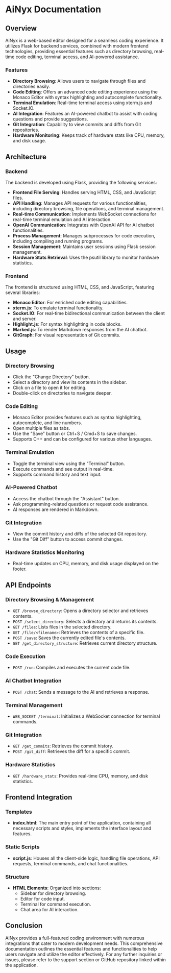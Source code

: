 # AiNyx Documentation
## Overview

AiNyx is a web-based editor designed for a seamless coding experience. It utilizes Flask for backend services, combined with modern frontend technologies, providing essential features such as directory browsing, real-time code editing, terminal access, and AI-powered assistance.

### Features

- **Directory Browsing**: Allows users to navigate through files and directories easily.
- **Code Editing**: Offers an advanced code editing experience using the Monaco Editor with syntax highlighting and autocomplete functionality.
- **Terminal Emulation**: Real-time terminal access using xterm.js and Socket.IO.
- **AI Integration**: Features an AI-powered chatbot to assist with coding questions and provide suggestions.
- **Git Integration**: Capability to view commits and diffs from Git repositories.
- **Hardware Monitoring**: Keeps track of hardware stats like CPU, memory, and disk usage.

## Architecture

### Backend

The backend is developed using Flask, providing the following services:

- **Frontend File Serving**: Handles serving HTML, CSS, and JavaScript files.
- **API Handling**: Manages API requests for various functionalities, including directory browsing, file operations, and terminal management.
- **Real-time Communication**: Implements WebSocket connections for real-time terminal emulation and AI interaction.
- **OpenAI Communication**: Integrates with OpenAI API for AI chatbot functionalities.
- **Process Management**: Manages subprocesses for code execution, including compiling and running programs.
- **Session Management**: Maintains user sessions using Flask session management.
- **Hardware Stats Retrieval**: Uses the psutil library to monitor hardware statistics.

### Frontend

The frontend is structured using HTML, CSS, and JavaScript, featuring several libraries:

- **Monaco Editor**: For enriched code editing capabilities.
- **xterm.js**: To emulate terminal functionality.
- **Socket.IO**: For real-time bidirectional communication between the client and server.
- **Highlight.js**: For syntax highlighting in code blocks.
- **Marked.js**: To render Markdown responses from the AI chatbot.
- **GitGraph**: For visual representation of Git commits.

## Usage

### Directory Browsing

- Click the "Change Directory" button.
- Select a directory and view its contents in the sidebar.
- Click on a file to open it for editing.
- Double-click on directories to navigate deeper.

### Code Editing

- Monaco Editor provides features such as syntax highlighting, autocomplete, and line numbers.
- Open multiple files as tabs.
- Use the "Save" button or Ctrl+S / Cmd+S to save changes.
- Supports C++ and can be configured for various other languages.

### Terminal Emulation

- Toggle the terminal view using the "Terminal" button.
- Execute commands and see output in real-time.
- Supports command history and text input.

### AI-Powered Chatbot

- Access the chatbot through the "Assistant" button.
- Ask programming-related questions or request code assistance.
- AI responses are rendered in Markdown.

### Git Integration

- View the commit history and diffs of the selected Git repository.
- Use the "Git Diff" button to access commit changes.

### Hardware Statistics Monitoring

- Real-time updates on CPU, memory, and disk usage displayed on the footer.

## API Endpoints

### Directory Browsing & Management

- `GET /browse_directory`: Opens a directory selector and retrieves contents.
- `POST /select_directory`: Selects a directory and returns its contents.
- `GET /files`: Lists files in the selected directory.
- `GET /file/<filename>`: Retrieves the contents of a specific file.
- `POST /save`: Saves the currently edited file's contents.
- `GET /get_directory_structure`: Retrieves current directory structure.

### Code Execution

- `POST /run`: Compiles and executes the current code file.

### AI Chatbot Integration

- `POST /chat`: Sends a message to the AI and retrieves a response.

### Terminal Management

- `WEB_SOCKET /terminal`: Initializes a WebSocket connection for terminal commands.

### Git Integration

- `GET /get_commits`: Retrieves the commit history.
- `POST /git_diff`: Retrieves the diff for a specific commit.

### Hardware Statistics

- `GET /hardware_stats`: Provides real-time CPU, memory, and disk statistics.

## Frontend Integration

### Templates

- **index.html**: The main entry point of the application, containing all necessary scripts and styles, implements the interface layout and features.

### Static Scripts

- **script.js**: Houses all the client-side logic, handling file operations, API requests, terminal commands, and chat functionalities.

### Structure

- **HTML Elements**: Organized into sections:
  - Sidebar for directory browsing.
  - Editor for code input.
  - Terminal for command execution.
  - Chat area for AI interaction.

## Conclusion

AiNyx provides a full-featured coding environment with numerous integrations that cater to modern development needs. This comprehensive documentation outlines the essential features and functionalities to help users navigate and utilize the editor effectively. For any further inquiries or issues, please refer to the support section or GitHub repository linked within the application.

